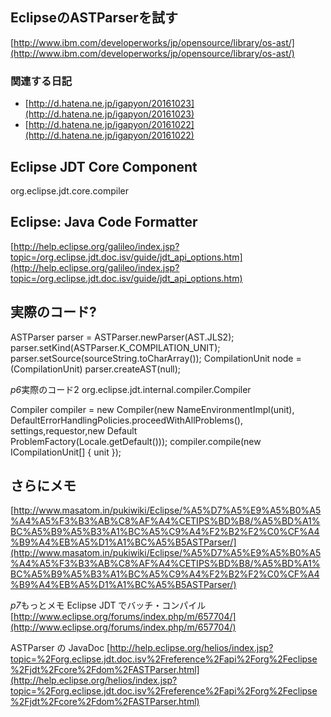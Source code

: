 ## EclipseのASTParserを試す

[http://www.ibm.com/developerworks/jp/opensource/library/os-ast/](http://www.ibm.com/developerworks/jp/opensource/library/os-ast/)


### 関連する日記


* [http://d.hatena.ne.jp/igapyon/20161023](http://d.hatena.ne.jp/igapyon/20161023)
* [http://d.hatena.ne.jp/igapyon/20161022](http://d.hatena.ne.jp/igapyon/20161022)



## Eclipse JDT Core Component

org.eclipse.jdt.core.compiler


## Eclipse: Java Code Formatter

[http://help.eclipse.org/galileo/index.jsp?topic=/org.eclipse.jdt.doc.isv/guide/jdt_api_options.htm](http://help.eclipse.org/galileo/index.jsp?topic=/org.eclipse.jdt.doc.isv/guide/jdt_api_options.htm)


## 実際のコード?

ASTParser parser = ASTParser.newParser(AST.JLS2);
parser.setKind(ASTParser.K_COMPILATION_UNIT);
parser.setSource(sourceString.toCharArray());
CompilationUnit node = (CompilationUnit) parser.createAST(null);

*p6*実際のコード2
org.eclipse.jdt.internal.compiler.Compiler

Compiler compiler = new Compiler(new NameEnvironmentImpl(unit),
                     DefaultErrorHandlingPolicies.proceedWithAllProblems(),
                     settings,requestor,new Default\
                     ProblemFactory(Locale.getDefault()));
compiler.compile(new ICompilationUnit[] { unit });


## さらにメモ

[http://www.masatom.in/pukiwiki/Eclipse/%A5%D7%A5%E9%A5%B0%A5%A4%A5%F3%B3%AB%C8%AF%A4%CETIPS%BD%B8/%A5%BD%A1%BC%A5%B9%A5%B3%A1%BC%A5%C9%A4%F2%B2%F2%C0%CF%A4%B9%A4%EB%A5%D1%A1%BC%A5%B5ASTParser/](http://www.masatom.in/pukiwiki/Eclipse/%A5%D7%A5%E9%A5%B0%A5%A4%A5%F3%B3%AB%C8%AF%A4%CETIPS%BD%B8/%A5%BD%A1%BC%A5%B9%A5%B3%A1%BC%A5%C9%A4%F2%B2%F2%C0%CF%A4%B9%A4%EB%A5%D1%A1%BC%A5%B5ASTParser/)

*p7*もっとメモ
Eclipse JDT でバッチ・コンパイル
[http://www.eclipse.org/forums/index.php/m/657704/](http://www.eclipse.org/forums/index.php/m/657704/)

ASTParser の JavaDoc
[http://help.eclipse.org/helios/index.jsp?topic=%2Forg.eclipse.jdt.doc.isv%2Freference%2Fapi%2Forg%2Feclipse%2Fjdt%2Fcore%2Fdom%2FASTParser.html](http://help.eclipse.org/helios/index.jsp?topic=%2Forg.eclipse.jdt.doc.isv%2Freference%2Fapi%2Forg%2Feclipse%2Fjdt%2Fcore%2Fdom%2FASTParser.html)




